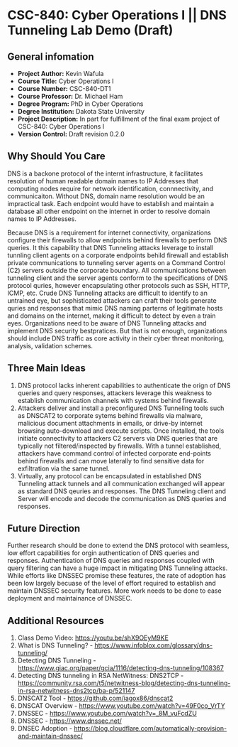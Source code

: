 # CSC-840: Cyber Operations I || DNS Tunneling Lab Demo (Draft)

## General infomation
- **Project Author:**  Kevin Wafula
- **Course Title:** Cyber Operations I
- **Course Number:** CSC-840-DT1
- **Course Professor:** Dr. Michael Ham
- **Degree Program:** PhD in Cyber Operations
- **Degree Institution:** Dakota State University  
- **Project Description:** In part for fulfillment of the final exam project of CSC-840: Cyber Operations I
- **Version Control:** Draft revision 0.2.0

## Why Should You Care
DNS is a backone protocol of the internt infrastructure, it facilitates resolution of human readable domain names to IP Addresses that computing nodes require for network identification, connnectivity, and communicaiton. Without DNS, domain name resolution would be an impractical task. Each endpoint would have to establish and maintain a database all other endpoint on the internet in order to resolve domain names to IP Addresses. 

Because DNS is a requirement for internet connectivity, organizations configure their firewalls to allow endpoints behind firewalls to perform DNS queries. It this capability that DNS Tunneling attacks leverage to install tunnling client agents on a corporate endpoints behild firewall and establish private communications to tunneling server agents on a Command Control (C2) servers outside the corporate boundary. All communications between tunneling client and the server agents conform to the specifications of DNS protocol quries, however encapsulating other protocols such as SSH, HTTP, ICMP, etc. Crude DNS Tunneling attacks are difficult to identify to an untrained eye, but sophisticated attackers can craft their tools generate quries and responses that mimic DNS naming parterns of legitimate hosts and domains on the internet, making it difficult to detect by even a train eyes. Organizations need to be aware of DNS Tunneling attacks and implement DNS security bestpratices. But that is not enough, organizations should include DNS traffic as core activity in their cyber threat monitoring, analysis, validation schemes.

## Three Main Ideas
1. DNS protocol lacks inherent capabilities to authenticate the orign of DNS queries and query responses, attackers leverage this weakness to establish communication channels with systems behind firewalls.
2. Attackers deliver and install a preconfigured DNS Tunneling tools such as DNSCAT2 to corporate sytems behind firewalls via malware, malicious document attachments in emails, or drive-by internet browsing auto-download and execute scripts. Once installed, the tools initiate connectivity to attackers C2 servers via DNS queries that are typically not filtered/inspected by firewalls. With a tunnel established, attackers have command control of infected corporate end-points behind firewalls and can move laterally to find sensitive data for exfiltration via the same tunnel.
3. Virtually, any protocol can be encapsulated in established DNS Tunneling attack tunnels and all communication exchanged will appear as standard DNS qeuries and responses. The DNS Tunneling client and Server will encode and decode the communication as DNS queries and responses.

## Future Direction
Further research should be done to extend the DNS protocol with seamless, low effort capabilities for orgin authentication of DNS queries and responses. Authentication of DNS queries and responses coupled with query filtering can have a huge impact in mitigating DNS Tunneling attacks. While efforts like DNSSEC promise these features, the rate of adoption has been low largely becuase of the level of effort required to establish and maintain DNSSEC security features. More work needs to be done to ease deployment and maintainance of DNSSEC.

## Additional Resources
1. Class Demo Video: https://youtu.be/shX9OEyM9KE
2. What is DNS Tunneling? - https://www.infoblox.com/glossary/dns-tunneling/
3. Detecting DNS Tunneling - https://www.giac.org/paper/gcia/1116/detecting-dns-tunneling/108367
4. Detecting DNS tunneling in RSA NetWitness: DNS2TCP - https://community.rsa.com/t5/netwitness-blog/detecting-dns-tunneling-in-rsa-netwitness-dns2tcp/ba-p/521147
5. DNSCAT2 Tool - https://github.com/iagox86/dnscat2
6. DNSCAT Overview - https://www.youtube.com/watch?v=49F0co_VrTY
7. DNSSEC - https://www.youtube.com/watch?v=_8M_vuFcdZU
8. DNSSEC - https://www.dnssec.net/
9. DNSEC Adoption - https://blog.cloudflare.com/automatically-provision-and-maintain-dnssec/
